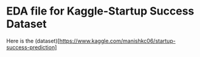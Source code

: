 # EDA file for Kaggle-Startup Success Dataset

Here is the (dataset)[https://www.kaggle.com/manishkc06/startup-success-prediction]

